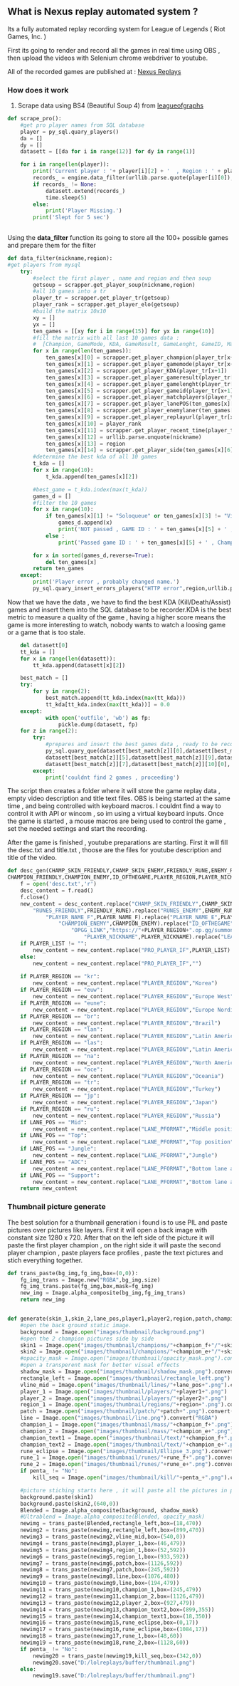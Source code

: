 ## What is Nexus replay automated system ?

Its a fully automated replay recording system for League of Legends ( Riot Games, Inc. ) 

First its going to render and record all the games in real time using OBS , then upload the videos with Selenium chrome webdriver to youtube.

All of the recorded games are published at : [Nexus Replays](https://www.youtube.com/channel/UCbcrpME8Gf0Swwrk4IupVow/featured)

### How does it work

1. Scrape data using BS4 (Beautiful Soup 4) from [leagueofgraphs](https://www.leagueofgraphs.com/) 



```python
def scrape_pro():
    #get pro player names from SQL database
    player = py_sql.quary_players()
    da = []
    dy = []
    datasett = [[da for i in range(12)] for dy in range(1)]

    for i in range(len(player)):
        print('Current player : '+ player[i][2] + '  , Region : ' + player[i][1])
        records_ = engine.data_filter(urllib.parse.quote(player[i][0]),player[i][1])
        if records_ != None:
            datasett.extend(records_)
            time.sleep(5)
        else:
            print('Player Missing.')
        print('Slept for 5 sec')
        
```
Using the **data_filter** function its going to store all the 100+ possible games and prepare them for the filter



```python
def data_filter(nickname,region):
#get players from mysql
    try:
        #select the first player , name and region and then soup
        getsoup = scrapper.get_player_soup(nickname,region)
        #all 10 games into a tr
        player_tr = scrapper.get_player_tr(getsoup)
        player_rank = scrapper.get_player_elo(getsoup)
        #build the matrix 10x10
        xy = []
        yx = []
        ten_games = [[xy for i in range(15)] for yx in range(10)]
        #fill the matrix with all last 10 games data :
        #  [Champion, GameMode, KDA, GameResult, GameLenght, GameID, MatchPlayers, LanePos, EnemyLaner, ReplayURL,Player Rank,Time ago,player,region]
        for x in range(len(ten_games)):
            ten_games[x][0] = scrapper.get_player_champion(player_tr[x+1])
            ten_games[x][1] = scrapper.get_player_gamemode(player_tr[x+1])
            ten_games[x][2] = scrapper.get_player_KDA(player_tr[x+1])
            ten_games[x][3] = scrapper.get_player_gameresult(player_tr[x+1])
            ten_games[x][4] = scrapper.get_player_gamelenght(player_tr[x+1])
            ten_games[x][5] = scrapper.get_player_gameid(player_tr[x+1])
            ten_games[x][6] = scrapper.get_player_matchplayers(player_tr[x+1])
            ten_games[x][7] = scrapper.get_player_lanePOS(ten_games[x][6][1],ten_games[x][0])
            ten_games[x][8] = scrapper.get_player_enemylaner(ten_games[x][6][0],ten_games[x][6][1],ten_games[x][6][1].index(ten_games[x][0]))
            ten_games[x][9] = scrapper.get_player_replayurl(player_tr[x+1])
            ten_games[x][10] = player_rank
            ten_games[x][11] = scrapper.get_player_recent_time(player_tr[x+1])
            ten_games[x][12] = urllib.parse.unquote(nickname)
            ten_games[x][13] = region
            ten_games[x][14] = scrapper.get_player_side(ten_games[x][6][1],ten_games[x][0])
        #determine the best kda of all 10 games
        t_kda = []
        for x in range(10):
            t_kda.append(ten_games[x][2])

        #best_game = t_kda.index(max(t_kda))
        games_d = []
        #filter the 10 games  
        for x in range(10):
            if ten_games[x][1] != "Soloqueue" or ten_games[x][3] != "Victory" or ten_games[x][9] == "" or py_sql.quary_check_second(ten_games[x][5],ten_games[x][0]) == True or py_sql.quary_last_champ_second(ten_games[x][0],py_sql.quary_tolerance_check(ten_games[x][0])[0][0]) == True or time_tosec(ten_games[x][4]) >= 1600:
                games_d.append(x)
                print('NOT passed , GAME ID : ' + ten_games[x][5] + ' , Champion : '+ ten_games[x][0] + '  , KDA : ' + str(ten_games[x][2]) + ' , Game Lenght : ' + ten_games[x][4])
            else :
                print('Passed game ID : ' + ten_games[x][5] + ' , Champion : '+ ten_games[x][0] + '  , KDA : ' + str(ten_games[x][2]) + ' , Game Lenght : ' + ten_games[x][4])

        for x in sorted(games_d,reverse=True):
            del ten_games[x]
        return ten_games
    except:
        print('Player error , probably changed name.')
        py_sql.quary_insert_errors_players("HTTP error",region,urllib.parse.unquote(nickname,encoding='utf-8', errors='replace'),"Could not locate","Check it out","PRO SCRAPPER","EROR FROM SCRAPPER")

```



Now that we have the data , we have to find the best KDA (Kill/Death/Assist) games and insert them into the SQL database to be recorder.KDA is the best metric to measure a quality of the game , having a higher score means the game is more interesting to watch, nobody wants to watch a loosing game or a game that is too stale.
```python
    del datasett[0]
    tt_kda = []
    for x in range(len(datasett)):
        tt_kda.append(datasett[x][2])

    best_match = []
    try:
        for y in range(2):
            best_match.append(tt_kda.index(max(tt_kda)))
            tt_kda[tt_kda.index(max(tt_kda))] = 0.0
    except:
            with open('outfile', 'wb') as fp:
                pickle.dump(datasett, fp)
    for z in range(2):
        try:
            #prepares and insert the best games data , ready to be recorder.
            py_sql.quary_que(datasett[best_match[z]][0],datasett[best_match[z]][12],datasett[best_match[z]][13],
            datasett[best_match[z]][5],datasett[best_match[z]][9],datasett[best_match[z]][8][0],datasett[best_match[z]][8][1],datasett[best_match[z]][4],
            datasett[best_match[z]][7],datasett[best_match[z]][10][0],'0',datasett[z][14])
        except:
            print('couldnt find 2 games , proceeding')
```


The script then creates a folder where it will store the game replay data , empty video description and title text files. OBS is being started at the same time , and being controlled with keyboard macros. I couldnt find a way to control it with API or wincom , so im using a virtual keyboard inputs.
Once the game is started , a mouse macros are being used to control the game , set the needed settings and start the recording.

After the game is finished , youtube preparations are starting. First it will fill the desc.txt and title.txt , thoose are the files for youtube description and title of the video.

```python
def desc_gen(CHAMP_SKIN_FRIENDLY,CHAMP_SKIN_ENEMY,FRIENDLY_RUNE,ENEMY_RUNE,LANE_POS,PLAYER_NAME_F,PLAYER_NAME_E,
CHAMPION_FRIENDLY,CHAMPION_ENEMY,ID_OFTHEGAME,PLAYER_REGION,PLAYER_NICKNAME,LEAGUE_PATCH,CHAMPION_LIST,PLAYER_LIST):
    f = open('desc.txt','r')
    desc_content = f.read()
    f.close()
    new_content = desc_content.replace("CHAMP_SKIN_FRIENDLY",CHAMP_SKIN_FRIENDLY).replace("CHAMP_SKIN_ENEMY",CHAMP_SKIN_ENEMY).replace(
        "RUNES_FRIENDLY",FRIENDLY_RUNE).replace("RUNES_ENEMY",ENEMY_RUNE).replace("LANE_POS",LANE_POS).replace(
            "PLAYER_NAME_F",PLAYER_NAME_F).replace("PLAYER_NAME_E",PLAYER_NAME_E).replace("CHAMPION_FRIENDLY",CHAMPION_FRIENDLY).replace(
                "CHAMPION_ENEMY",CHAMPION_ENEMY).replace("ID_OFTHEGAME",ID_OFTHEGAME).replace(
                    "OPGG_LINK","https://"+PLAYER_REGION+".op.gg/summoner/userName="+PLAYER_NICKNAME).replace(
                        "PLAYER_NICKNAME",PLAYER_NICKNAME).replace("LEAGUE_PATCH",LEAGUE_PATCH).replace("CHAMPION_PLAYLIST",CHAMPION_LIST)
    if PLAYER_LIST != "":
        new_content = new_content.replace("PRO_PLAYER_IF",PLAYER_LIST)
    else:
        new_content = new_content.replace("PRO_PLAYER_IF","")
                                       
    if PLAYER_REGION == "kr":
        new_content = new_content.replace("PLAYER_REGION","Korea")
    if PLAYER_REGION == "euw":
        new_content = new_content.replace("PLAYER_REGION","Europe West")
    if PLAYER_REGION == "eune":
        new_content = new_content.replace("PLAYER_REGION","Europe Nordic & East")
    if PLAYER_REGION == "br":
        new_content = new_content.replace("PLAYER_REGION","Brazil")
    if PLAYER_REGION == "lan": 
        new_content = new_content.replace("PLAYER_REGION","Latin America North")
    if PLAYER_REGION == "las":
        new_content = new_content.replace("PLAYER_REGION","Latin America South")
    if PLAYER_REGION == "na":
        new_content = new_content.replace("PLAYER_REGION","North America")
    if PLAYER_REGION == "oce":
        new_content = new_content.replace("PLAYER_REGION","Oceania")
    if PLAYER_REGION == "tr":
        new_content = new_content.replace("PLAYER_REGION","Turkey")
    if PLAYER_REGION == "jp":
        new_content = new_content.replace("PLAYER_REGION","Japan")
    if PLAYER_REGION == "ru":
        new_content = new_content.replace("PLAYER_REGION","Russia")
    if LANE_POS == "Mid":
        new_content = new_content.replace("LANE_PFORMAT","Middle position")
    if LANE_POS == "Top":
        new_content = new_content.replace("LANE_PFORMAT","Top position")
    if LANE_POS == "Jungle":
        new_content = new_content.replace("LANE_PFORMAT","Jungle")
    if LANE_POS == "ADC":
        new_content = new_content.replace("LANE_PFORMAT","Bottom lane as ADC")
    if LANE_POS == "Support":
        new_content = new_content.replace("LANE_PFORMAT","Bottom lane as Support")
    return new_content
```

### Thumbnail picture generate
The best solution for a thumbnail generation i found is to use PIL and paste pictures over pictures like layers.
First it will open a back image with constant size 1280 x 720. After that on the left side of the picture it will paste the first player champion ,
on the right side it will paste the second player champion , paste players face profiles , paste the text pictures and stich everything together.

```python
def trans_paste(bg_img,fg_img,box=(0,0)):
    fg_img_trans = Image.new("RGBA",bg_img.size)
    fg_img_trans.paste(fg_img,box,mask=fg_img)
    new_img = Image.alpha_composite(bg_img,fg_img_trans)
    return new_img


def generate(skin_1,skin_2,lane_pos,player1,player2,region,patch,champion_f,champion_e,rune_f,rune_e,penta_):
    #open the back ground static image.
    background = Image.open("images/thumbnail/background.png")
    #open the 2 champion pictures side by side
    skin1 = Image.open("images/thumbnail/champions/"+champion_f+"/"+skin_1+".png").resize((640,720))
    skin2 = Image.open("images/thumbnail/champions/"+champion_e+"/"+skin_2+".png").resize((640,720))
    #opacity_mask = Image.open("images/thumbnail/opacity_mask.png").convert("RGBA")
    #open a transperent mask for better visual effects
    shadow_mask = Image.open("images/thumbnail/shadow_mask.png").convert("RGBA")
    rectangle_left = Image.open("images/thumbnail/rectangle_left.png").convert("RGBA")
    vline_mid = Image.open("images/thumbnail/lines/"+lane_pos+".png").convert("RGBA")
    player_1 = Image.open("images/thumbnail/players/"+player1+".png")
    player_2 = Image.open("images/thumbnail/players/"+player2+".png")
    region_1 = Image.open("images/thumbnail/regions/"+region+".png").convert("RGBA")
    patch = Image.open("images/thumbnail/patch/"+patch+".png").convert("RGBA")
    line = Image.open("images/thumbnail/line.png").convert("RGBA")
    champion_1 = Image.open("images/thumbnail/mass/"+champion_f+".png").convert("RGBA")
    champion_2 = Image.open("images/thumbnail/mass/"+champion_e+".png").convert("RGBA")
    champion_text1 = Image.open("images/thumbnail/text/"+champion_f+".png").convert("RGBA")
    champion_text2 = Image.open("images/thumbnail/text/"+champion_e+".png").convert("RGBA")
    rune_eclipse = Image.open("images/thumbnail/Ellipse_3.png").convert("RGBA")
    rune_1 = Image.open("images/thumbnail/runes/"+rune_f+".png").convert("RGBA").resize((109,109))
    rune_2 = Image.open("images/thumbnail/runes/"+rune_e+".png").convert("RGBA").resize((109,109))
    if penta_ != "No":
        kill_seq = Image.open("images/thumbnail/kill/"+penta_+".png").convert("RGBA").resize((596,260))

    #picture stiching starts here , it will paste all the pictures in precise coordinates.
    background.paste(skin1)
    background.paste(skin2,(640,0))
    Blended = Image.alpha_composite(background, shadow_mask)
    #Ultrablend = Image.alpha_composite(Blended, opacity_mask)
    newimg = trans_paste(Blended,rectangle_left,box=(18,470))
    newimg2 = trans_paste(newimg,rectangle_left,box=(899,470))
    newimg3 = trans_paste(newimg2,vline_mid,box=(540,0))
    newimg4 = trans_paste(newimg3,player_1,box=(46,479))
    newimg5 = trans_paste(newimg4,region_1,box=(52,592))
    newimg6 = trans_paste(newimg5,region_1,box=(933,592))
    newimg7 = trans_paste(newimg6,patch,box=(1126,592))
    newimg8 = trans_paste(newimg7,patch,box=(245,592))
    newimg9 = trans_paste(newimg8,line,box=(1076,480))
    newimg10 = trans_paste(newimg9,line,box=(194,479))
    newimg11 = trans_paste(newimg10,champion_1,box=(245,479))
    newimg12 = trans_paste(newimg11,champion_2,box=(1126,479))
    newimg13 = trans_paste(newimg12,player_2,box=(927,479))
    newimg14 = trans_paste(newimg13,champion_text2,box=(899,355))
    newimg15 = trans_paste(newimg14,champion_text1,box=(18,350))
    newimg16 = trans_paste(newimg15,rune_eclipse,box=(0,17))
    newimg17 = trans_paste(newimg16,rune_eclipse,box=(1084,17))
    newimg18 = trans_paste(newimg17,rune_1,box=(48,60))
    newimg19 = trans_paste(newimg18,rune_2,box=(1128,60))
    if penta_ != "No":
        newimg20 = trans_paste(newimg19,kill_seq,box=(342,0))
        newimg20.save("D:/lolreplays/buffer/thumbnail.png")
    else:
        newimg19.save("D:/lolreplays/buffer/thumbnail.png")
```
